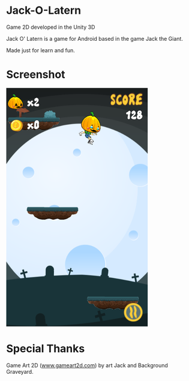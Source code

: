 # Jack-O-Latern
Game 2D developed in the Unity 3D

Jack O' Latern is a game for Android based in the game Jack the Giant.

Made just for learn and fun.

# Screenshot

![Screenshot of the Gameplay](./Arts/Screenshot1.png)

# Special Thanks
Game Art 2D (www.gameart2d.com) by art Jack and Background Graveyard.
